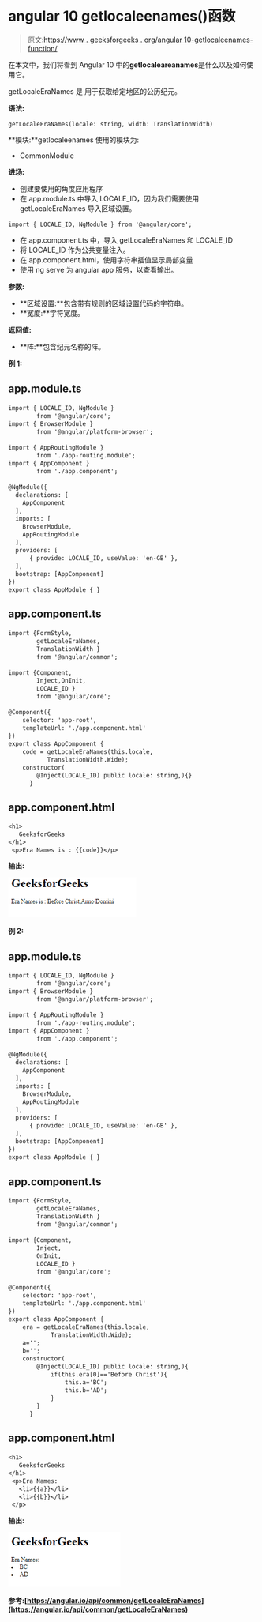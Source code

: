 # angular 10 getlocaleenames()函数

> 原文:[https://www . geeksforgeeks . org/angular 10-getlocaleenames-function/](https://www.geeksforgeeks.org/angular10-getlocaleeranames-function/)

在本文中，我们将看到 Angular 10 中的**getlocaleareanames**是什么以及如何使用它。

getLocaleEraNames 是 用于获取给定地区的公历纪元。

**语法:**

```
getLocaleEraNames(locale: string, width: TranslationWidth)
```

**模块:**getlocaleenames 使用的模块为:

*   CommonModule

**进场:**

*   创建要使用的角度应用程序
*   在 app.module.ts 中导入 LOCALE_ID，因为我们需要使用 getLocaleEraNames 导入区域设置。

```
import { LOCALE_ID, NgModule } from '@angular/core';
```

*   在 app.component.ts 中，导入 getLocaleEraNames 和 LOCALE_ID
*   将 LOCALE_ID 作为公共变量注入。
*   在 app.component.html，使用字符串插值显示局部变量
*   使用 ng serve 为 angular app 服务，以查看输出。

**参数:**

*   **区域设置:**包含带有规则的区域设置代码的字符串。
*   **宽度:**字符宽度。

**返回值:**

*   **阵:**包含纪元名称的阵。

**例 1:**

## app.module.ts

```
import { LOCALE_ID, NgModule } 
        from '@angular/core';
import { BrowserModule } 
        from '@angular/platform-browser';

import { AppRoutingModule } 
        from './app-routing.module';
import { AppComponent } 
        from './app.component';

@NgModule({
  declarations: [
    AppComponent
  ],
  imports: [
    BrowserModule,
    AppRoutingModule
  ],
  providers: [
      { provide: LOCALE_ID, useValue: 'en-GB' },
  ],
  bootstrap: [AppComponent]
})
export class AppModule { }
```

## app.component.ts

```
import {FormStyle,
        getLocaleEraNames, 
        TranslationWidth } 
        from '@angular/common';

import {Component, 
        Inject,OnInit, 
        LOCALE_ID } 
        from '@angular/core';

@Component({
    selector: 'app-root',
    templateUrl: './app.component.html'
})
export class AppComponent {
    code = getLocaleEraNames(this.locale, 
           TranslationWidth.Wide);
    constructor(
        @Inject(LOCALE_ID) public locale: string,){}
      }
```

## app.component.html

```
<h1>
   GeeksforGeeks
</h1>
 <p>Era Names is : {{code}}</p>
```

**输出:**

![](img/20cd9d4a2af09e031b54e13f84345e3f.png)

**例 2:**

## app.module.ts

```
import { LOCALE_ID, NgModule } 
        from '@angular/core';
import { BrowserModule } 
        from '@angular/platform-browser';

import { AppRoutingModule } 
        from './app-routing.module';
import { AppComponent } 
        from './app.component';

@NgModule({
  declarations: [
    AppComponent
  ],
  imports: [
    BrowserModule,
    AppRoutingModule
  ],
  providers: [
      { provide: LOCALE_ID, useValue: 'en-GB' },
  ],
  bootstrap: [AppComponent]
})
export class AppModule { }
```

## app.component.ts

```
import {FormStyle,
        getLocaleEraNames, 
        TranslationWidth } 
        from '@angular/common';

import {Component, 
        Inject,
        OnInit, 
        LOCALE_ID } 
        from '@angular/core';

@Component({
    selector: 'app-root',
    templateUrl: './app.component.html'
})
export class AppComponent {
    era = getLocaleEraNames(this.locale, 
            TranslationWidth.Wide);
    a='';
    b='';
    constructor(
        @Inject(LOCALE_ID) public locale: string,){
            if(this.era[0]=='Before Christ'){
                this.a='BC';
                this.b='AD';
            }
        }
      }
```

## app.component.html

```
<h1>
   GeeksforGeeks
</h1>
 <p>Era Names:
   <li>{{a}}</li>
   <li>{{b}}</li>
 </p>
```

**输出:**

![](img/091b403a39fe2890eb678a7488e18933.png)

**参考:**[](https://angular.io/api/common/getLocaleCurrencyName)**[https://angular.io/api/common/getLocaleEraNames](https://angular.io/api/common/getLocaleEraNames)**